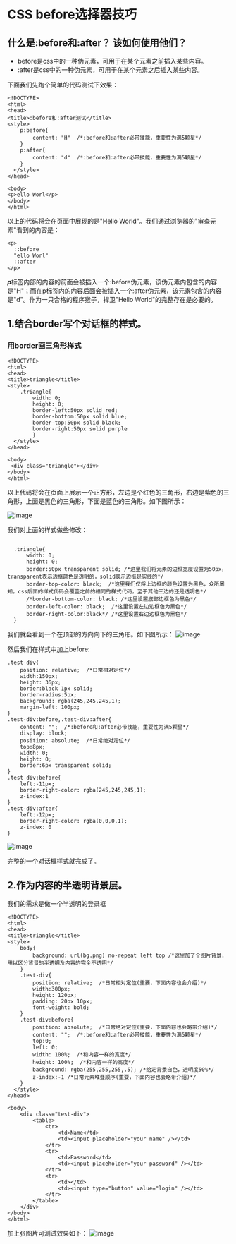 # CSS before选择器技巧

## 什么是:before和:after？ 该如何使用他们？
- before是css中的一种伪元素，可用于在某个元素之前插入某些内容。
- :after是css中的一种伪元素，可用于在某个元素之后插入某些内容。

下面我们先跑个简单的代码测试下效果：

```
<!DOCTYPE>
<html>
<head>
<title>:before和:after测试</title>
<style>
    p:before{
        content: "H"  /*:before和:after必带技能，重要性为满5颗星*/
    }
    p:after{
        content: "d"  /*:before和:after必带技能，重要性为满5颗星*/
    }
  </style>
</head>

<body>
<p>ello Worl</p>
</body>
</html>
```

以上的代码将会在页面中展现的是"Hello World"。我们通过浏览器的"审查元素"看到的内容是：

```
<p>
  ::before
  "ello Worl"
  ::after
</p>
```
***p***标签内部的内容的前面会被插入一个:before伪元素，该伪元素内包含的内容是"H"；而在p标签内的内容后面会被插入一个:after伪元素，该元素包含的内容是"d"。作为一只合格的程序猴子，捍卫"Hello World"的完整存在是必要的。

##
## 1.结合border写个对话框的样式。
### 用border画三角形样式

```
<!DOCTYPE>
<html>
<head>
<title>triangle</title>
<style>
    .triangle{
        width: 0;
        height: 0;
        border-left:50px solid red;
        border-bottom:50px solid blue;
        border-top:50px solid black;
        border-right:50px solid purple    
		}
  </style>
</head>

<body>
 <div class="triangle"></div>
</body>
</html>
```

以上代码将会在页面上展示一个正方形，左边是个红色的三角形，右边是紫色的三角形，上面是黑色的三角形，下面是蓝色的三角形。如下图所示：

![image](https://github.com/sevenhao/front-end-note/blob/master/base/css/faq/before/triangle.png)


我们对上面的样式做些修改：
```

  .triangle{
      width: 0;
      height: 0;
      border:50px transparent solid; /*这里我们将元素的边框宽度设置为50px，transparent表示边框颜色是透明的，solid表示边框是实线的*/
      border-top-color: black;  /*这里我们仅将上边框的颜色设置为黑色，众所周知，css后面的样式代码会覆盖之前的相同的样式代码，至于其他三边的还是透明色*/
      /*border-bottom-color: black; /*这里设置底部边框色为黑色*/
      border-left-color: black;  /*这里设置左边边框色为黑色*/
      border-right-color:black*/ /*这里设置右边边框色为黑色*/
  }
```

我们就会看到一个在顶部的方向向下的三角形。如下图所示：
![image](https://github.com/sevenhao/front-end-note/tree/master/base/css/faq/before/triangle1.png)

然后我们在样式中加上before:

```
.test-div{
    position: relative;  /*日常相对定位*/
    width:150px;
    height: 36px;
    border:black 1px solid;
    border-radius:5px;
    background: rgba(245,245,245,1);
	margin-left: 100px;		
}
.test-div:before,.test-div:after{
    content: "";  /*:before和:after必带技能，重要性为满5颗星*/
    display: block;
    position: absolute;  /*日常绝对定位*/
    top:8px;
    width: 0;
    height: 0;
    border:6px transparent solid;
}
.test-div:before{
    left:-11px;
    border-right-color: rgba(245,245,245,1);
    z-index:1    
}
.test-div:after{
    left:-12px;
    border-right-color: rgba(0,0,0,1);
    z-index: 0    
}

```

![image](https://github.com/sevenhao/front-end-note/blob/master/base/css/faq/before/triangle2.png)

完整的一个对话框样式就完成了。


##
## 2.作为内容的半透明背景层。

我们的需求是做一个半透明的登录框


```
<!DOCTYPE>
<html>
<head>
<title>triangle</title>
<style>
    body{
        background: url(bg.png) no-repeat left top /*这里加了个图片背景，用以区分背景的半透明及内容的完全不透明*/
    }
    .test-div{
        position: relative;  /*日常相对定位(重要，下面内容也会介绍)*/
        width:300px;
        height: 120px;
        padding: 20px 10px;
        font-weight: bold;
    }
    .test-div:before{
        position: absolute;  /*日常绝对定位(重要，下面内容也会略带介绍)*/
        content: "";  /*:before和:after必带技能，重要性为满5颗星*/
        top:0;
        left: 0;
        width: 100%;  /*和内容一样的宽度*/
        height: 100%;  /*和内容一样的高度*/
        background: rgba(255,255,255,.5); /*给定背景白色，透明度50%*/
        z-index:-1 /*日常元素堆叠顺序(重要，下面内容也会略带介绍)*/
    }
  </style>
</head>

<body>
    <div class="test-div">
        <table>
            <tr>
                <td>Name</td>
                <td><input placeholder="your name" /></td>
            </tr>
            <tr>
                <td>Password</td>
                <td><input placeholder="your password" /></td>
            </tr>
            <tr>
                <td></td>
                <td><input type="button" value="login" /></td>
            </tr>
        </table>
    </div>
</body>
</html>
```

加上张图片可测试效果如下：
![image](https://github.com/sevenhao/front-end-note/blob/master/base/css/faq/before/login.png)
